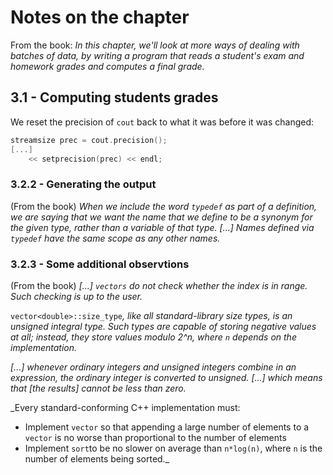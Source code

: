 # Notes on the chapter

From the book:
_In this chapter, we'll look at more ways of dealing with batches of data, by writing a program that reads a student's exam and homework grades and computes a final grade._

## 3.1 - Computing students grades

We reset the precision of `cout` back to what it was before it was changed:

```cpp
streamsize prec = cout.precision();
[...]
    << setprecision(prec) << endl;
```

### 3.2.2 - Generating the output

(From the book) _When we include the word `typedef` as part of a definition, we are saying that we want the name that we define to be a synonym for the given type, rather than a variable of that type. [...] Names defined via `typedef` have the same scope as any other names._

### 3.2.3 - Some additional observtions

(From the book) _[...] `vectors` do not check whether the index is in range. Such checking is up to the user._

`vector<double>::size_type`_, like all standard-library size types, is an *unsigned integral type*. Such types are capable of storing negative values at all; instead, they store values modulo 2^n, where `n` depends on the implementation._

_[...] whenever ordinary integers and unsigned integers combine in an expression, the ordinary integer is converted to unsigned. [...] which means that [the results] cannot be less than zero._

_Every standard-conforming C++ implementation must:

- Implement `vector` so that appending a large number of elements to a `vector` is no worse than proportional to the number of elements
- Implement `sort`to be no slower on average than `n*log(n)`, where `n` is the number of elements being sorted._
